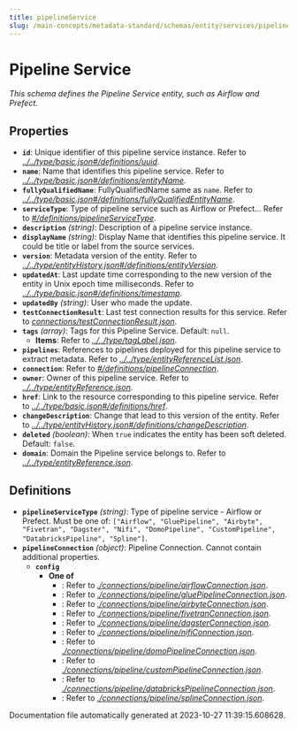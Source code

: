 ```yaml
---
title: pipelineService
slug: /main-concepts/metadata-standard/schemas/entity/services/pipelineservice
---
```


# Pipeline Service

*This schema defines the Pipeline Service entity, such as Airflow and Prefect.*

## Properties

- **`id`**: Unique identifier of this pipeline service instance. Refer to *[../../type/basic.json#/definitions/uuid](#/../type/basic.json#/definitions/uuid)*.
- **`name`**: Name that identifies this pipeline service. Refer to *[../../type/basic.json#/definitions/entityName](#/../type/basic.json#/definitions/entityName)*.
- **`fullyQualifiedName`**: FullyQualifiedName same as `name`. Refer to *[../../type/basic.json#/definitions/fullyQualifiedEntityName](#/../type/basic.json#/definitions/fullyQualifiedEntityName)*.
- **`serviceType`**: Type of pipeline service such as Airflow or Prefect... Refer to *[#/definitions/pipelineServiceType](#definitions/pipelineServiceType)*.
- **`description`** *(string)*: Description of a pipeline service instance.
- **`displayName`** *(string)*: Display Name that identifies this pipeline service. It could be title or label from the source services.
- **`version`**: Metadata version of the entity. Refer to *[../../type/entityHistory.json#/definitions/entityVersion](#/../type/entityHistory.json#/definitions/entityVersion)*.
- **`updatedAt`**: Last update time corresponding to the new version of the entity in Unix epoch time milliseconds. Refer to *[../../type/basic.json#/definitions/timestamp](#/../type/basic.json#/definitions/timestamp)*.
- **`updatedBy`** *(string)*: User who made the update.
- **`testConnectionResult`**: Last test connection results for this service. Refer to *[connections/testConnectionResult.json](#nnections/testConnectionResult.json)*.
- **`tags`** *(array)*: Tags for this Pipeline Service. Default: `null`.
  - **Items**: Refer to *[../../type/tagLabel.json](#/../type/tagLabel.json)*.
- **`pipelines`**: References to pipelines deployed for this pipeline service to extract metadata. Refer to *[../../type/entityReferenceList.json](#/../type/entityReferenceList.json)*.
- **`connection`**: Refer to *[#/definitions/pipelineConnection](#definitions/pipelineConnection)*.
- **`owner`**: Owner of this pipeline service. Refer to *[../../type/entityReference.json](#/../type/entityReference.json)*.
- **`href`**: Link to the resource corresponding to this pipeline service. Refer to *[../../type/basic.json#/definitions/href](#/../type/basic.json#/definitions/href)*.
- **`changeDescription`**: Change that lead to this version of the entity. Refer to *[../../type/entityHistory.json#/definitions/changeDescription](#/../type/entityHistory.json#/definitions/changeDescription)*.
- **`deleted`** *(boolean)*: When `true` indicates the entity has been soft deleted. Default: `false`.
- **`domain`**: Domain the Pipeline service belongs to. Refer to *[../../type/entityReference.json](#/../type/entityReference.json)*.
## Definitions

- <a id="definitions/pipelineServiceType"></a>**`pipelineServiceType`** *(string)*: Type of pipeline service - Airflow or Prefect. Must be one of: `["Airflow", "GluePipeline", "Airbyte", "Fivetran", "Dagster", "Nifi", "DomoPipeline", "CustomPipeline", "DatabricksPipeline", "Spline"]`.
- <a id="definitions/pipelineConnection"></a>**`pipelineConnection`** *(object)*: Pipeline Connection. Cannot contain additional properties.
  - **`config`**
    - **One of**
      - : Refer to *[./connections/pipeline/airflowConnection.json](#connections/pipeline/airflowConnection.json)*.
      - : Refer to *[./connections/pipeline/gluePipelineConnection.json](#connections/pipeline/gluePipelineConnection.json)*.
      - : Refer to *[./connections/pipeline/airbyteConnection.json](#connections/pipeline/airbyteConnection.json)*.
      - : Refer to *[./connections/pipeline/fivetranConnection.json](#connections/pipeline/fivetranConnection.json)*.
      - : Refer to *[./connections/pipeline/dagsterConnection.json](#connections/pipeline/dagsterConnection.json)*.
      - : Refer to *[./connections/pipeline/nifiConnection.json](#connections/pipeline/nifiConnection.json)*.
      - : Refer to *[./connections/pipeline/domoPipelineConnection.json](#connections/pipeline/domoPipelineConnection.json)*.
      - : Refer to *[./connections/pipeline/customPipelineConnection.json](#connections/pipeline/customPipelineConnection.json)*.
      - : Refer to *[./connections/pipeline/databricksPipelineConnection.json](#connections/pipeline/databricksPipelineConnection.json)*.
      - : Refer to *[./connections/pipeline/splineConnection.json](#connections/pipeline/splineConnection.json)*.


Documentation file automatically generated at 2023-10-27 11:39:15.608628.
